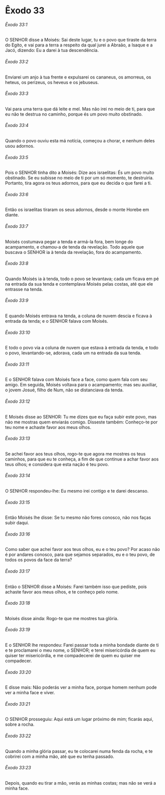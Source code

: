 # Êxodo 33

###### Êxodo 33:1

O SENHOR disse a Moisés: Sai deste lugar, tu e o povo que tiraste da terra do Egito, e vai para a terra a respeito da qual jurei a Abraão, a Isaque e a Jacó, dizendo: Eu a darei à tua descendência.

###### Êxodo 33:2

Enviarei um anjo à tua frente e expulsarei os cananeus, os amorreus, os heteus, os perizeus, os heveus e os jebuseus.

###### Êxodo 33:3

Vai para uma terra que dá leite e mel. Mas não irei no meio de ti, para que eu não te destrua no caminho, porque és um povo muito obstinado.

###### Êxodo 33:4

Quando o povo ouviu esta má notícia, começou a chorar, e nenhum deles usou adornos.

###### Êxodo 33:5

Pois o SENHOR tinha dito a Moisés: Dize aos israelitas: És um povo muito obstinado. Se eu subisse no meio de ti por um só momento, te destruiria. Portanto, tira agora os teus adornos, para que eu decida o que farei a ti.

###### Êxodo 33:6

Então os israelitas tiraram os seus adornos, desde o monte Horebe em diante.

###### Êxodo 33:7

Moisés costumava pegar a tenda e armá-la fora, bem longe do acampamento, e chamou-a de tenda da revelação. Todo aquele que buscava o SENHOR ia à tenda da revelação, fora do acampamento.

###### Êxodo 33:8

Quando Moisés ia à tenda, todo o povo se levantava; cada um ficava em pé na entrada da sua tenda e contemplava Moisés pelas costas, até que ele entrasse na tenda.

###### Êxodo 33:9

E quando Moisés entrava na tenda, a coluna de nuvem descia e ficava à entrada da tenda; e o SENHOR falava com Moisés.

###### Êxodo 33:10

E todo o povo via a coluna de nuvem que estava à entrada da tenda, e todo o povo, levantando-se, adorava, cada um na entrada da sua tenda.

###### Êxodo 33:11

E o SENHOR falava com Moisés face a face, como quem fala com seu amigo. Em seguida, Moisés voltava para o acampamento; mas seu auxiliar, o jovem Josué, filho de Num, não se distanciava da tenda.

###### Êxodo 33:12

E Moisés disse ao SENHOR: Tu me dizes que eu faça subir este povo, mas não me mostras quem enviarás comigo. Disseste também: Conheço-te por teu nome e achaste favor aos meus olhos.

###### Êxodo 33:13

Se achei favor aos teus olhos, rogo-te que agora me mostres os teus caminhos, para que eu te conheça, a fim de que continue a achar favor aos teus olhos; e considera que esta nação é teu povo.

###### Êxodo 33:14

O SENHOR respondeu-lhe: Eu mesmo irei contigo e te darei descanso.

###### Êxodo 33:15

Então Moisés lhe disse: Se tu mesmo não fores conosco, não nos faças subir daqui.

###### Êxodo 33:16

Como saber que achei favor aos teus olhos, eu e o teu povo? Por acaso não é por andares conosco, para que sejamos separados, eu e o teu povo, de todos os povos da face da terra?

###### Êxodo 33:17

Então o SENHOR disse a Moisés: Farei também isso que pediste, pois achaste favor aos meus olhos, e te conheço pelo nome.

###### Êxodo 33:18

Moisés disse ainda: Rogo-te que me mostres tua glória.

###### Êxodo 33:19

E o SENHOR lhe respondeu: Farei passar toda a minha bondade diante de ti e te proclamarei o meu nome, o SENHOR; e terei misericórdia de quem eu quiser ter misericórdia, e me compadecerei de quem eu quiser me compadecer.

###### Êxodo 33:20

E disse mais: Não poderás ver a minha face, porque homem nenhum pode ver a minha face e viver.

###### Êxodo 33:21

O SENHOR prosseguiu: Aqui está um lugar próximo de mim; ficarás aqui, sobre a rocha.

###### Êxodo 33:22

Quando a minha glória passar, eu te colocarei numa fenda da rocha, e te cobrirei com a minha mão, até que eu tenha passado.

###### Êxodo 33:23

Depois, quando eu tirar a mão, verás as minhas costas; mas não se verá a minha face.


